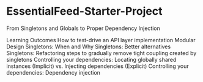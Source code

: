 # EssentialFeed-Starter-Project
From Singletons and Globals to Proper Dependency Injection


Learning Outcomes
How to test-drive an API layer implementation
Modular Design
Singletons: When and Why
Singletons: Better alternatives
Singletons: Refactoring steps to gradually remove tight coupling created by singletons
Controlling your dependencies: Locating globally shared instances (Implicit) vs. Injecting dependencies (Explicit)
Controlling your dependencies: Dependency injection

